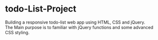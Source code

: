 # todo-List-Project
Building a responsive todo-list web app using HTML, CSS and jQuery.\
The Main purpose is to familiar with jQuery functions and some advanced CSS styling.
